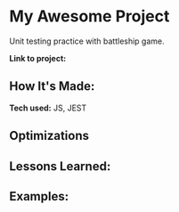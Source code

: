 # My Awesome Project

Unit testing practice with battleship game.

**Link to project:**

## How It's Made:

**Tech used:** JS, JEST

## Optimizations

## Lessons Learned:

## Examples:

